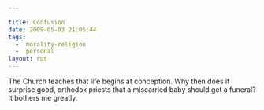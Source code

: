 ```yaml
---

title: Confusion
date: 2009-05-03 21:05:44
tags:
  -  morality-religion
  -  personal
layout: rut
---
```


The Church teaches that life begins at conception.  Why then does it surprise good, orthodox priests that a miscarried baby should get a funeral?  It bothers me greatly. 

